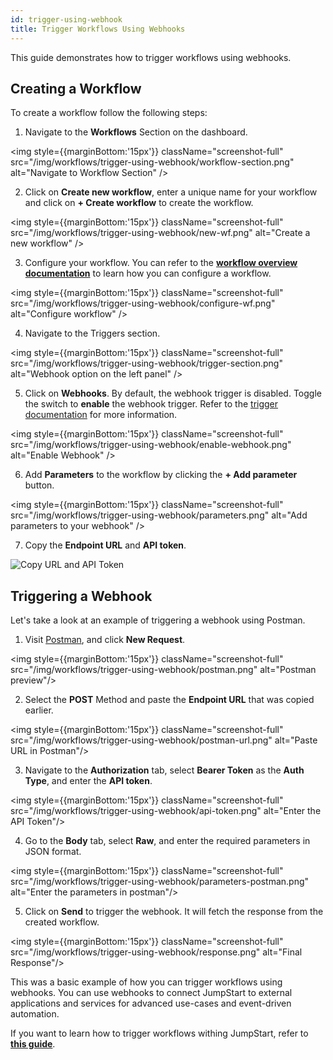 ```yaml
---
id: trigger-using-webhook
title: Trigger Workflows Using Webhooks
---
```


This guide demonstrates how to trigger workflows using webhooks.

<div style={{paddingTop:'24px'}}>

## Creating a Workflow

To create a workflow follow the following steps:

1. Navigate to the **Workflows** Section on the dashboard.

<img style={{marginBottom:'15px'}} className="screenshot-full" src="/img/workflows/trigger-using-webhook/workflow-section.png" alt="Navigate to Workflow Section" />

2. Click on **Create new workflow**, enter a unique name for your workflow and click on **+ Create workflow** to create the workflow.
    
<img style={{marginBottom:'15px'}} className="screenshot-full" src="/img/workflows/trigger-using-webhook/new-wf.png" alt="Create a new workflow" />

3. Configure your workflow. You can refer to the **[workflow overview documentation](/docs/workflows/overview)** to learn how you can configure a workflow.

<img style={{marginBottom:'15px'}} className="screenshot-full" src="/img/workflows/trigger-using-webhook/configure-wf.png" alt="Configure workflow" />

4. Navigate to the Triggers section.
    
<img style={{marginBottom:'15px'}} className="screenshot-full" src="/img/workflows/trigger-using-webhook/trigger-section.png" alt="Webhook option on the left panel" />

5. Click on **Webhooks**. By default, the webhook trigger is disabled. Toggle the switch to **enable** the webhook trigger. Refer to the [trigger documentation](/docs/workflows/workflow-triggers#webhooks) for more information.
    
<img style={{marginBottom:'15px'}} className="screenshot-full" src="/img/workflows/trigger-using-webhook/enable-webhook.png" alt="Enable Webhook" />

6. Add **Parameters** to the workflow by clicking the **+ Add parameter** button.

<img style={{marginBottom:'15px'}} className="screenshot-full" src="/img/workflows/trigger-using-webhook/parameters.png" alt="Add parameters to your webhook" />

7. Copy the **Endpoint URL** and **API token**.

<img className="screenshot-full" src="/img/workflows/trigger-using-webhook/copy-url.png" alt="Copy URL and API Token" />

</div>

<div style={{paddingTop:'24px'}}>

## Triggering a Webhook

Let's take a look at an example of triggering a webhook using Postman. 

1. Visit [Postman](https://www.postman.com/), and click **New Request**.

<img style={{marginBottom:'15px'}} className="screenshot-full" src="/img/workflows/trigger-using-webhook/postman.png" alt="Postman preview"/>

2. Select the **POST** Method and paste the **Endpoint URL** that was copied earlier.

<img style={{marginBottom:'15px'}} className="screenshot-full" src="/img/workflows/trigger-using-webhook/postman-url.png" alt="Paste URL in Postman"/>

3. Navigate to the **Authorization** tab, select **Bearer Token** as the **Auth Type**, and enter the **API token**.

<img style={{marginBottom:'15px'}} className="screenshot-full" src="/img/workflows/trigger-using-webhook/api-token.png" alt="Enter the API Token"/>

4. Go to the **Body** tab, select **Raw**, and enter the required parameters in JSON format.

<img style={{marginBottom:'15px'}} className="screenshot-full" src="/img/workflows/trigger-using-webhook/parameters-postman.png" alt="Enter the parameters in postman"/>

5. Click on **Send** to trigger the webhook. It will fetch the response from the created workflow.

<img style={{marginBottom:'15px'}} className="screenshot-full" src="/img/workflows/trigger-using-webhook/response.png" alt="Final Response"/>

</div>

This was a basic example of how you can trigger workflows using webhooks. You can use webhooks to connect JumpStart to external applications and services for advanced use-cases and event-driven automation. 

If you want to learn how to trigger workflows withing JumpStart, refer to **[this guide](/docs/workflows/trigger-workflow-from-app)**.